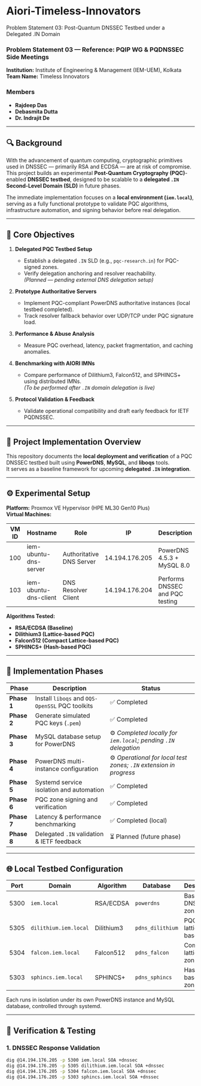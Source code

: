 # Aiori-Timeless-Innovators
Problem Statement 03: Post-Quantum DNSSEC Testbed under a Delegated .IN Domain

### Problem Statement 03 — Reference: PQIP WG & PQDNSSEC Side Meetings  
**Institution:** Institute of Engineering & Management (IEM-UEM), Kolkata  
**Team Name:** Timeless Innovators  

### Members
- **Rajdeep Das**
- **Debasmita Dutta**
- **Dr. Indrajit De**

---

## 🔍 Background

With the advancement of quantum computing, cryptographic primitives used in DNSSEC — primarily RSA and ECDSA — are at risk of compromise.  
This project builds an experimental **Post-Quantum Cryptography (PQC)**-enabled **DNSSEC testbed**, designed to be scalable to a **delegated `.IN` Second-Level Domain (SLD)** in future phases.

The immediate implementation focuses on a **local environment (`iem.local`)**, serving as a fully functional prototype to validate PQC algorithms, infrastructure automation, and signing behavior before real delegation.

---

## 🎯 Core Objectives

1. **Delegated PQC Testbed Setup**
   - Establish a delegated `.IN` SLD (e.g., `pqc-research.in`) for PQC-signed zones.
   - Verify delegation anchoring and resolver reachability.  
   *(Planned — pending external DNS delegation setup)*

2. **Prototype Authoritative Servers**
   - Implement PQC-compliant PowerDNS authoritative instances (local testbed completed).  
   - Track resolver fallback behavior over UDP/TCP under PQC signature load.

3. **Performance & Abuse Analysis**
   - Measure PQC overhead, latency, packet fragmentation, and caching anomalies.

4. **Benchmarking with AIORI IMNs**
   - Compare performance of Dilithium3, Falcon512, and SPHINCS+ using distributed IMNs.  
   *(To be performed after `.IN` domain delegation is live)*

5. **Protocol Validation & Feedback**
   - Validate operational compatibility and draft early feedback for IETF PQDNSSEC.

---

## 🧱 Project Implementation Overview

This repository documents the **local deployment and verification** of a PQC DNSSEC testbed built using **PowerDNS**, **MySQL**, and **liboqs** tools.  
It serves as a baseline framework for upcoming **delegated `.IN` integration**.

---

## ⚙️ Experimental Setup

**Platform:** Proxmox VE Hypervisor (HPE ML30 Gen10 Plus)  
**Virtual Machines:**

| VM ID | Hostname | Role | IP | Description |
|--------|-----------|------|----|-------------|
| 100 | iem-ubuntu-dns-server | Authoritative DNS Server | 14.194.176.205 | PowerDNS 4.5.3 + MySQL 8.0 |
| 103 | iem-ubuntu-dns-client | DNS Resolver Client | 14.194.176.204 | Performs DNSSEC and PQC testing |

**Algorithms Tested:**
- **RSA/ECDSA (Baseline)**
- **Dilithium3 (Lattice-based PQC)**
- **Falcon512 (Compact Lattice-based PQC)**
- **SPHINCS+ (Hash-based PQC)**

---

## 🧩 Implementation Phases

| Phase | Description | Status |
|--------|--------------|--------|
| **Phase 1** | Install `liboqs` and `OQS-OpenSSL` PQC toolkits | ✅ Completed |
| **Phase 2** | Generate simulated PQC keys (`.pem`) | ✅ Completed |
| **Phase 3** | MySQL database setup for PowerDNS | ⚙️ *Completed locally for `iem.local`; pending `.IN` delegation* |
| **Phase 4** | PowerDNS multi-instance configuration | ⚙️ *Operational for local test zones; `.IN` extension in progress* |
| **Phase 5** | Systemd service isolation and automation | ✅ Completed |
| **Phase 6** | PQC zone signing and verification | ✅ Completed |
| **Phase 7** | Latency & performance benchmarking | ✅ Completed (local) |
| **Phase 8** | Delegated `.IN` validation & IETF feedback | ⏳ Planned (future phase) |

---

## 🌐 Local Testbed Configuration

| Port | Domain | Algorithm | Database | Description |
|------|---------|------------|-----------|--------------|
| 5300 | `iem.local` | RSA/ECDSA | `powerdns` | Baseline DNSSEC zone |
| 5305 | `dilithium.iem.local` | Dilithium3 | `pdns_dilithium` | PQC lattice-based zone |
| 5304 | `falcon.iem.local` | Falcon512 | `pdns_falcon` | Compact lattice PQC zone |
| 5303 | `sphincs.iem.local` | SPHINCS+ | `pdns_sphincs` | Hash-based PQC zone |

Each runs in isolation under its own PowerDNS instance and MySQL database, controlled through systemd.

---

## 🧪 Verification & Testing

### 1. **DNSSEC Response Validation**
```bash
dig @14.194.176.205 -p 5300 iem.local SOA +dnssec
dig @14.194.176.205 -p 5305 dilithium.iem.local SOA +dnssec
dig @14.194.176.205 -p 5304 falcon.iem.local SOA +dnssec
dig @14.194.176.205 -p 5303 sphincs.iem.local SOA +dnssec
